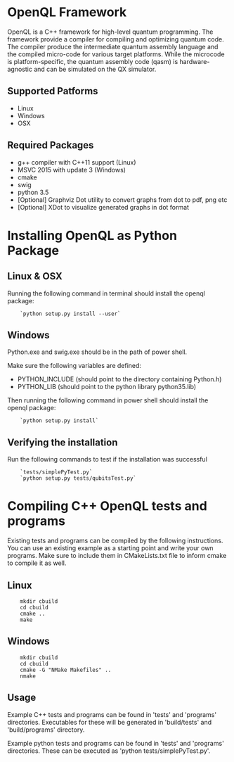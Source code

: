 # OpenQL Framework #

OpenQL is a C++ framework for high-level quantum programming. The framework
provide a compiler for compiling and optimizing quantum code. The compiler
produce the intermediate quantum assembly language and the compiled micro-code
for various target platforms. While the microcode is platform-specific, the
quantum assembly code (qasm) is hardware-agnostic and can be simulated on the
QX simulator.


## Supported Patforms

* Linux
* Windows
* OSX

## Required Packages

* g++ compiler with C++11 support (Linux)
* MSVC 2015 with update 3 (Windows)
* cmake
* swig
* python 3.5
* [Optional] Graphviz Dot utility to convert graphs from dot to pdf, png etc
* [Optional] XDot to visualize generated graphs in dot format


# Installing OpenQL as Python Package

## Linux & OSX

Running the following command in terminal should install the openql package:

        `python setup.py install --user`
## Windows

Python.exe and swig.exe should be in the path of power shell.

Make sure the following variables are defined:

* PYTHON\_INCLUDE (should point to the directory containing Python.h)
* PYTHON\_LIB (should point to the python library python35.lib)

Then running the following command in power shell should install the openql package:

        `python setup.py install`

## Verifying the installation
Run the following commands to test if the installation was successful 

        `tests/simplePyTest.py`
        `python setup.py tests/qubitsTest.py`    

# Compiling C++ OpenQL tests and programs

Existing tests and programs can be compiled by the following instructions. You can
use an existing example as a starting point and write your own programs. Make sure
to include them in CMakeLists.txt file to inform cmake to compile it as well.

## Linux

        mkdir cbuild
        cd cbuild
        cmake ..
        make

## Windows

        mkdir cbuild
        cd cbuild
        cmake -G "NMake Makefiles" ..
        nmake


## Usage

Example C++ tests and programs can be found in 'tests' and 'programs'
directories. Executables for these will be generated in 'build/tests' and 'build/programs'
directory.

Example python tests and programs can be found in 'tests' and 'programs' directories.
These can be executed as 'python tests/simplePyTest.py'.

